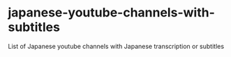 # japanese-youtube-channels-with-subtitles
List of Japanese youtube channels with Japanese transcription or subtitles
